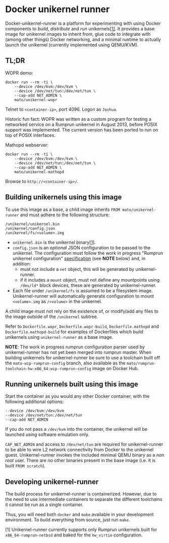 # Docker unikernel runner

Docker-unikernel-runner is a platform for experimenting with using Docker
components to _build_, _distribute_ and _run_ unikernels[[1]](#footnote1). It
provides a base image for unikernel images to inherit from, glue code to
integrate with (among other things) Docker networking, and a minimal runtime to
actually launch the unikernel (currently implemented using QEMU/KVM).

## TL;DR

WOPR demo:

    docker run --rm -ti \
        --device /dev/kvm:/dev/kvm \
        --device /dev/net/tun:/dev/net/tun \
        --cap-add NET_ADMIN \
        mato/unikernel-wopr

Telnet to `<container-ip>`, port 4096. Logon as `Joshua`.

Historic fun fact: WOPR was written as a custom program for testing a networked
service on a Rumprun unikernel in August 2013, before POSIX support was
implemented. The current version has been ported to run on top of POSIX
interfaces.

Mathopd webserver:

    docker run --rm -ti \
        --device /dev/kvm:/dev/kvm \
        --device /dev/net/tun:/dev/net/tun \
        --cap-add NET_ADMIN \
        mato/unikernel-mathopd

Browse to `http://<container-ip>/`.

## Building unikernels using this image

To use this image as a base, a child image inherits `FROM
mato/unikernel-runner` and must adhere to the following structure:

    /unikernel/unikernel.bin
    /unikernel/config.json
    /unikernel/fs/<volume>.img

* `unikernel.bin` is the unikernel binary[[1]](#footnote1).
* `config.json` is an _optional_ JSON configuration to be passed to the
  unikernel. The configuration must follow the work in progress "Rumprun
  unikernel configuration" [specification](https://github.com/rumpkernel/rumprun/blob/mato-wip-rumprun-config/doc/config.md) (see **NOTE** below) and, in addition:
  * must not include a `net` object, this will be generated by unikernel-runner.
  * if it includes a `mount` object, must not define any mountpoints using
    `/dev/ld*` block devices, these are generated by unikernel-runner.
* Each file under `/unikernel/fs` is assumed to be a filesystem image.
  Unikernel-runner will automatically generate configuration to mount
  `<volume>.img` as `/<volume>` in the unikernel.

A child image must not rely on the existence of, or modify/add any files to
the image outside of the `/unikernel` subtree.

Refer to `Dockerfile.wopr`, `Dockerfile.wopr-build`, `Dockerfile.mathopd` and
`Dockerfile.mathopd-build` for examples of Dockerfiles which build unikernels
using `unikernel-runner` as a base image.

**NOTE**: The work in progress rumprun configuration parser used by
unikernel-runner has not yet been merged into rumprun master. When building
unikernels for unikernel-runner be sure to use a toolchain built off the
`mato-wip-rumprun-config` branch, also available as the
`mato/rumprun-toolchain-hw-x86_64:wip-rumprun-config` image on Docker Hub.

## Running unikernels built using this image

Start the container as you would any other Docker container, with the
following additional options:

    --device /dev/kvm:/dev/kvm
    --device /dev/net/tun:/dev/net/tun
    --cap-add NET_ADMIN

If you do not pass a `/dev/kvm` into the container, the unikernel will be
launched using software emulation only.

`CAP_NET_ADMIN` and access to `/dev/net/tun` are required for unikernel-runner
to be able to wire L2 network connectivity from Docker to the unikernel guest.
Unikernel-runner invokes the included minimal QEMU binary as a _non root_ user.
There are *no* other binaries present in the base image (i.e. it is built `FROM
scratch`).

## Developing unikernel-runner

The build process for unikernel-runner is containerized. However, due to the
need to use intermediate containers to separate the different toolchains it
cannot be run as a single container.

Thus, you will need both `docker` and `make` available in your development
environment. To build everything from source, just run `make`.

<a name="footnote1">[1]</a> Unikernel-runner currently supports only Rumprun
unikernels built for `x86_64-rumprun-netbsd` and baked for the `hw_virtio`
configuration.

